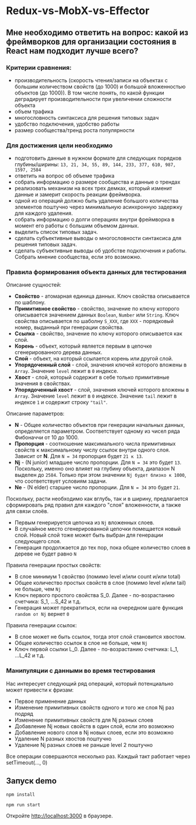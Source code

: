 # Redux-vs-MobX-vs-Effector
## Мне необходимо ответить на вопрос: **какой из фреймворков для организации состояния в React нам подходит лучше всего?**

### Критерии сравнения:

 - производительность (скорость чтения/записи на объектах с большим количеством свойств (до 1000) и большой вложенностью объектов (до 1000)). В том числе понять, по какой функции деградирует производительности при увеличении сложности объекта
 - объем трафика
 - многословность синтаксиса для решения типовых задач
 - удобство подключения, удобство работы
 - размер сообщества/тренд роста популярности

### Для достижения цели необходимо

- подготовить данные в нужном формате для следующих порядков глубины/ширины: `13, 21, 34, 55, 89, 144, 233, 377, 610, 987, 1597, 2584`
- ответить на вопрос об объеме трафика
- собрать информацию о размере сообщества и данные о трендах
- реализовать механизм на всех трех демках, который изменит данные и замерит скорость реакции фреймворка.
- одной из операций должно быть удаление большого количества элементов поштучно через минимальную асинхронную задержку для каждого удаления.
- собрать информацию о долги операциях внутри фреймворка в момент его работы с большим объемом данных.
- выделить список типовых задач.
- сделать субъективные выводы о многословности синтаксиса для решения типовых задач.
- сделать субъективные выводы об удобстве подключения и работы. Собрать мнение сообщества, если это возможно.

### Правила формирования объекта данных для тестирования

Описание сущностей:

 - **Свойство** - атомарная единица данных. Ключ свойства описывается по шаблону.
 - **Примитивное свойство** - свойство, значение по ключу которого описывается значением данных `Boolean`, `Number` или `String`. Ключ свойства описывается по шаболну `S_XXX`, где `XXX` - порядковый номер, выданный при генерации свойства.
 - **Ссылка** - свойство, значение по ключу которого описывается как слой.
 - **Корень** - объект, который является первым в цепочке сгенерированного дерева данных.
 - **Слой** - объект, на который ссылается корень или другой слой.
 - **Упорядоченный слой** - слой, значения ключей которого вложены в `Array`. Значение `level` лежит в `0` индексе.
 - **Хвост** - слой, который содержит в себе только примитивные значения в свойствах.
 - **Упорядоченный хвост** - слой, значения ключей которого вложены в `Array`. Значение `level` лежит в `0` индексе. Значение `tail` лежит в индексе `1` и содержит строку `"tail"`.
 
Описание параметров:

 - **N** - Общее количество объектов при генерации начальных данных, определяется параметром. Соответствует одному из чисел ряда Фибоначчи от 10 до 1000.
 - **Пропорция** - соотношение максимального числа примитивных свойств к максимальному числу ссылок внутри одного слоя. Зависит от **N**. Для `N = 34` пропорция будет `21 к 13`.
 - **Nj** - (N junior) младшее число пропорции. Для `N = 34` это будет `13`. Поскольку, именно оно влияет на глубину объекта, диапазон N выделен до `2584`. Только при этом значении `Nj будет близко к 1000`, что соответствует условиям задачи.
 - **Ne** - (N elder) старшее число пропорции. Для `N = 34` это будет `21`.

Поскольку, расти необходимо как вглубь, так и в ширину, предлагается сформировать ряд правил для каждого "слоя" вложенности, а также для связи слоёв.

 - Первым генерируется цепочка из `Nj` вложенных слоев.
 - В случайное место сгенерированной цепочки помещается новый слой. Новый слой тоже может быть выбран для генерации следующего слоя.
 - Генерация продолжается до тех пор, пока общее количество слоев в дереве не будет равно `N`

Правила генерации простых свойств:

 - В слое минимум 1 свойство (помимо level и/или count и/или total)
 - Общее количество простых свойств в слое (помимо level и/или tail) не больше, чем `Nj`
 - Ключ первого простого свойства S_0. Далее - по-возрастанию счетчика: S_1, ...S_42 и т.д.
 - Генерация может прекратиться, если на очередном шаге функция `random от Nj` вернет `0`

Правила генерации ссылок:

 - В слое может не быть ссылок, тогда этот слой становится хвостом.
 - Общее количество ссылок в слое не больше, чем `Nj`
 - Ключ первой ссылки L_0. Далее - по-возрастанию счетчика: L_1, ...L_42 и т.д.

### Манипуляции с данными во время тестирования

Нас интересует следующий ряд операций, который потенциально может привести к фризам:

 - Первое применение данных
 - Изменение примитивных свойств одного и того же слоя Nj раз подряд
 - Изменение примитивных свойств для Nj разных слоев
 - Добавление Nj новых свойств в один слой, если это возможно
 - Добавление нового слоя в Nj новых слоев, если это возможно
 - Удаление N разных хвостов поштучно
 - Удаление Nj разных слоев не раньше level 2 поштучно

Все операции совершаются несколько раз. Каждый такт работает через setTimeout(..., 0)

## Запуск demo
`npm install`

`npm run start`

Откройте [http://localhost:3000](http://localhost:3000) в браузере.
